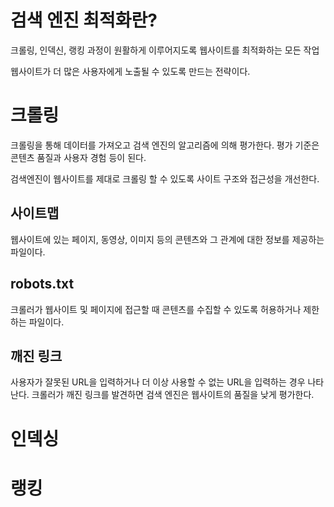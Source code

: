 # 검색 엔진 최적화란?
크롤링, 인덱신, 랭킹 과정이 원활하게 이루어지도록 웹사이트를 최적화하는 모든 작업

웹사이트가 더 많은 사용자에게 노출될 수 있도록 만드는 전략이다.

# 크롤링
크롤링을 통해 데이터를 가져오고
검색 엔진의 알고리즘에 의해 평가한다.
평가 기준은 콘텐츠 품질과 사용자 경험 등이 된다.

검색엔진이 웹사이트를 제대로 크롤링 할 수 있도록 사이트 구조와 접근성을 개선한다.

## 사이트맵
웹사이트에 있는 페이지, 동영상, 이미지 등의 콘텐츠와 그 관계에 대한 정보를 제공하는 파일이다.

## robots.txt
크롤러가 웹사이트 및 페이지에 접근할 때 콘텐츠를 수집할 수 있도록 허용하거나 제한하는 파일이다.

## 깨진 링크
사용자가 잘못된 URL을 입력하거나 더 이상 사용할 수 없는 URL을 입력하는 경우 나타난다.
크롤러가 깨진 링크를 발견하면 검색 엔진은 웹사이트의 품질을 낮게 평가한다.


# 인덱싱

# 랭킹


